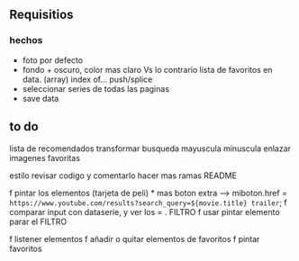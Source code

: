 ## Requisitios


### hechos

* foto por defecto
* fondo + oscuro, color mas claro Vs lo contrario
lista de favoritos en data. (array) index of... push/splice
* seleccionar series de todas las paginas
* save data



## to do

lista de recomendados
transformar busqueda mayuscula minuscula
enlazar imagenes favoritas

estilo
revisar codigo y comentarlo
hacer mas ramas
README








f pintar los elementos (tarjeta de peli) \* mas boton extra --> miboton.href = `https://www.youtube.com/results?search_query=${movie.title} trailer`;
f comparar input con dataserie, y ver los = . FILTRO
f usar pintar elemento parar el FILTRO

f listener elementos
f añadir o quitar elementos de favoritos
f pintar favoritos
